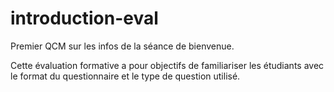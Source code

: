 # introduction-eval
Premier QCM sur les infos de la séance de bienvenue.

Cette évaluation formative a pour objectifs de familiariser les étudiants avec le format du questionnaire et le type de question utilisé.
